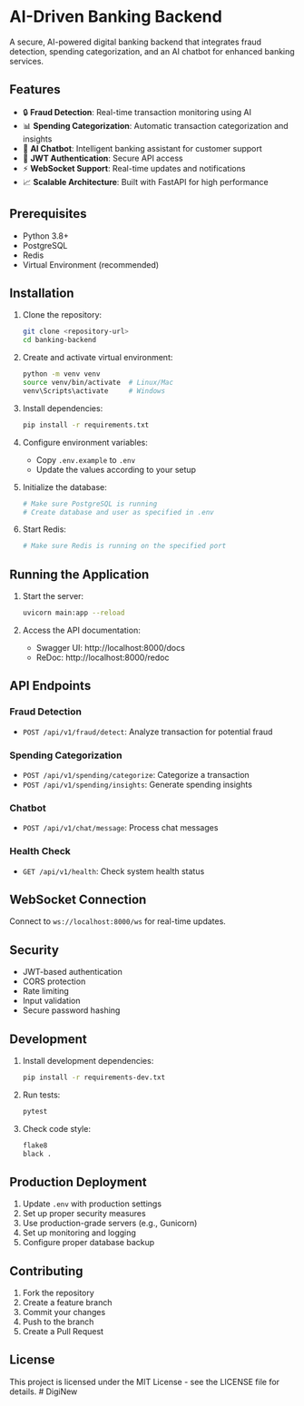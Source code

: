# AI-Driven Banking Backend

A secure, AI-powered digital banking backend that integrates fraud detection, spending categorization, and an AI chatbot for enhanced banking services.

## Features

- 🔒 **Fraud Detection**: Real-time transaction monitoring using AI
- 📊 **Spending Categorization**: Automatic transaction categorization and insights
- 🤖 **AI Chatbot**: Intelligent banking assistant for customer support
- 🔐 **JWT Authentication**: Secure API access
- ⚡ **WebSocket Support**: Real-time updates and notifications
- 📈 **Scalable Architecture**: Built with FastAPI for high performance

## Prerequisites

- Python 3.8+
- PostgreSQL
- Redis
- Virtual Environment (recommended)

## Installation

1. Clone the repository:
   ```bash
   git clone <repository-url>
   cd banking-backend
   ```

2. Create and activate virtual environment:
   ```bash
   python -m venv venv
   source venv/bin/activate  # Linux/Mac
   venv\Scripts\activate     # Windows
   ```

3. Install dependencies:
   ```bash
   pip install -r requirements.txt
   ```

4. Configure environment variables:
   - Copy `.env.example` to `.env`
   - Update the values according to your setup

5. Initialize the database:
   ```bash
   # Make sure PostgreSQL is running
   # Create database and user as specified in .env
   ```

6. Start Redis:
   ```bash
   # Make sure Redis is running on the specified port
   ```

## Running the Application

1. Start the server:
   ```bash
   uvicorn main:app --reload
   ```

2. Access the API documentation:
   - Swagger UI: http://localhost:8000/docs
   - ReDoc: http://localhost:8000/redoc

## API Endpoints

### Fraud Detection
- `POST /api/v1/fraud/detect`: Analyze transaction for potential fraud

### Spending Categorization
- `POST /api/v1/spending/categorize`: Categorize a transaction
- `POST /api/v1/spending/insights`: Generate spending insights

### Chatbot
- `POST /api/v1/chat/message`: Process chat messages

### Health Check
- `GET /api/v1/health`: Check system health status

## WebSocket Connection

Connect to `ws://localhost:8000/ws` for real-time updates.

## Security

- JWT-based authentication
- CORS protection
- Rate limiting
- Input validation
- Secure password hashing

## Development

1. Install development dependencies:
   ```bash
   pip install -r requirements-dev.txt
   ```

2. Run tests:
   ```bash
   pytest
   ```

3. Check code style:
   ```bash
   flake8
   black .
   ```

## Production Deployment

1. Update `.env` with production settings
2. Set up proper security measures
3. Use production-grade servers (e.g., Gunicorn)
4. Set up monitoring and logging
5. Configure proper database backup

## Contributing

1. Fork the repository
2. Create a feature branch
3. Commit your changes
4. Push to the branch
5. Create a Pull Request

## License

This project is licensed under the MIT License - see the LICENSE file for details. #   D i g i N e w  
 